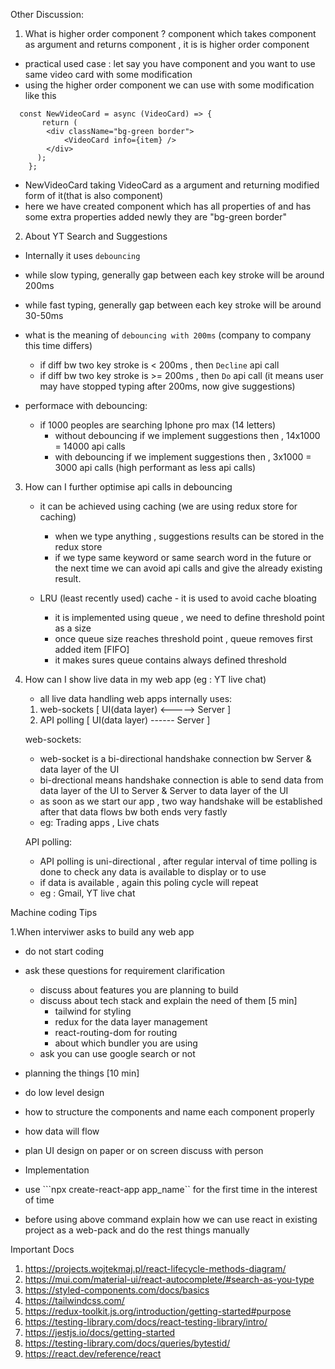 Other Discussion:

1. What is higher order component ?
  component which takes component as argument and returns component , it is is higher order component
  - practical used case : let say you have <Videcard/> component and you want to use same video card with some modification
  - using the higher order component we can use <Videcard/> with some modification like this
  ```
    const NewVideoCard = async (VideoCard) => {
         return (
          <div className="bg-green border">
              <VideoCard info={item} />
          </div>
        );
      };
  ```
  
      
  - NewVideoCard taking VideoCard as a argument and returning modified form of it(that is also component)
  - here we have created <NewVideoCard/> component which has all properties of <Videcard/> and <NewVideoCard/> has some extra properties added newly
    they are "bg-green border"

2. About YT Search and Suggestions 
  - Internally it uses ```debouncing```
   - while slow typing, generally gap between each key stroke will be around 200ms
   - while fast typing, generally gap between each key stroke will be around 30-50ms
   - what is the meaning of ```debouncing with 200ms``` (company to company this time differs)
     - if diff bw two key stroke is < 200ms , then ```Decline``` api call
     - if diff bw two key stroke is >= 200ms , then ```Do``` api call (it means user may have stopped typing after 200ms, now give suggestions)
    
   - performace with debouncing:
     - if 1000 peoples are searching Iphone pro max (14 letters)
       - without debouncing if we implement suggestions then , 14x1000 = 14000 api calls
       - with debouncing if we implement suggestions then , 3x1000 = 3000 api calls (high performant as less api calls)

3. How can I further optimise api calls in debouncing 
   - it can be achieved using caching (we are using redux store for caching)
     - when we type anything , suggestions results can be stored in the redux store 
     - if we type same keyword or same search word in the future or the next time we can avoid api calls and give the already existing result.

   - LRU (least recently used) cache - it is used to avoid cache bloating
     - it is implemented using queue , we need to define threshold point as a size
     - once queue size reaches threshold point , queue removes first added item [FIFO]
     - it makes sures queue contains always defined threshold

4. How can I show live data in my web app (eg : YT live chat)
   - all live data handling web apps internally uses: 
    1. web-sockets [ UI(data layer) <-----> Server ]
    2. API polling [ UI(data layer) ------ Server ]

    web-sockets:
      - web-socket is a bi-directional handshake connection bw Server & data layer of the UI
      - bi-drectional means handshake connection is able to send data from data layer of the UI to Server & Server to data layer of the UI
      - as soon as we start our app , two way handshake will be established after that data flows bw both ends very fastly
      - eg: Trading apps , Live chats

    API polling:
      - API polling is uni-directional , after regular interval of time polling is done to check any data is available to display or to use
      - if data is available , again this poling cycle will repeat
      - eg : Gmail, YT live chat

Machine coding Tips

1.When interviwer asks to build any web app
- do not start coding
- ask these questions for requirement clarification
  - discuss about features you are planning to build
  - discuss about tech stack and explain the need of them [5 min]
    - tailwind for styling
    - redux for the data layer management
    - react-routing-dom for routing
    - about which bundler you are using
  - ask you can use google search or not

- planning the things [10 min]
 - do low level design
  - how to structure the components and name each component properly
  - how data will flow
  - plan UI design on paper or on screen discuss with person

-  Implementation
 - use ```npx create-react-app app_name`` for the first time in the interest of time
 - before using above command explain how we can use react in existing project as a web-pack and do the rest things manually


 Important Docs 

 1. https://projects.wojtekmaj.pl/react-lifecycle-methods-diagram/
 2. https://mui.com/material-ui/react-autocomplete/#search-as-you-type
 3. https://styled-components.com/docs/basics
 4. https://tailwindcss.com/
 5. https://redux-toolkit.js.org/introduction/getting-started#purpose
 6. https://testing-library.com/docs/react-testing-library/intro/
 7. https://jestjs.io/docs/getting-started
 8. https://testing-library.com/docs/queries/bytestid/
 9. https://react.dev/reference/react